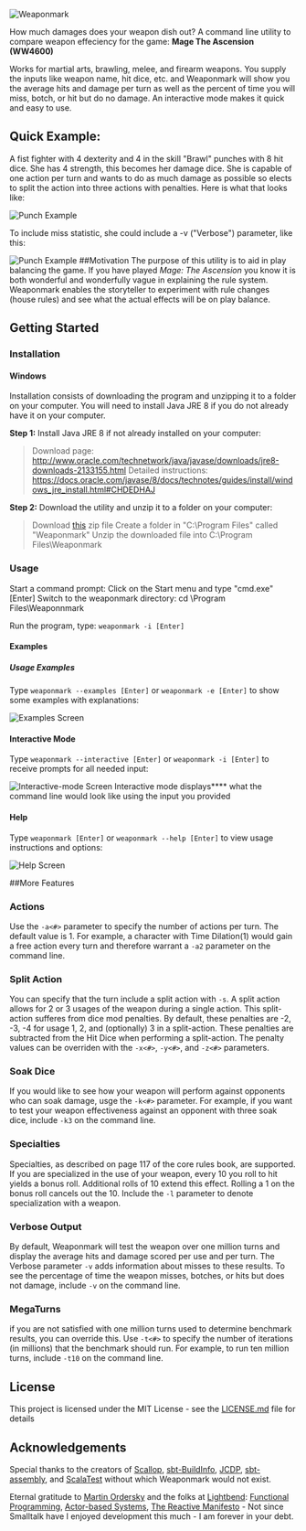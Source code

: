 ![Weaponmark](https://raw.githubusercontent.com/locke8/weaponmark/master/src/main/resources/screens/weaponmark.png)

How much damages does your weapon dish out?
A command line utility to compare weapon effeciency for the game: **Mage The Ascension (WW4600)**

Works for martial arts, brawling, melee, and firearm weapons. You supply the inputs like weapon name, hit dice, etc. and Weaponmark will show you the average hits and damage per turn as well as the percent of time you will miss, botch, or hit but do no damage. An interactive mode makes it quick and easy to use.
## Quick Example:
A fist fighter with 4 dexterity and 4 in the skill "Brawl" punches with 8 hit dice. She has 4 strength, this becomes her damage dice. She is capable of one action per turn and wants to do as much damage as possible so elects to split the action into three actions with penalties. Here is what that looks like:

![Punch Example](https://raw.githubusercontent.com/locke8/weaponmark/master/src/main/resources/screens/punch.png)

To include miss statistic, she could include a -v ("Verbose") parameter, like this:

![Punch Example](https://raw.githubusercontent.com/locke8/weaponmark/master/src/main/resources/screens/punch_v.png)
##Motivation
The purpose of this utility is to aid in play balancing the game. If you have played *Mage: The Ascension* you know it is both wonderful and wonderfully vague in explaining the rule system. Weaponmark enables the storyteller to experiment with rule changes (house rules) and see what the actual effects will be on play balance.
## Getting Started
### Installation
#### Windows
Installation consists of downloading the program and unzipping it to a folder on your computer. You will need to install Java JRE 8 if you do not already have it on your computer.

**Step 1:** Install Java JRE 8 if not already installed on your computer:
> Download page: http://www.oracle.com/technetwork/java/javase/downloads/jre8-downloads-2133155.html
> Detailed instructions: https://docs.oracle.com/javase/8/docs/technotes/guides/install/windows_jre_install.html#CHDEDHAJ

**Step 2:** Download the utility and unzip it to a folder on your computer:
> Download [this](https://github.com/locke8/weaponmark/releases/download/v1.0a/weaponmark_1.0a.zip) zip file
> Create a folder in "C:\Program Files" called "Weaponmark"
> Unzip the downloaded file into C:\Program Files\Weaponmark

### Usage
Start a command prompt: Click on the Start menu and type "cmd.exe" [Enter]
Switch to the weaponmark directory: cd \Program Files\Weaponnmark

Run the program, type:
`weaponmark -i [Enter]`

#### Examples
##### Usage Examples
Type `weaponmark --examples [Enter]` or `weaponmark -e [Enter]` to show some examples with explanations:

![Examples Screen](https://raw.githubusercontent.com/locke8/weaponmark/master/src/main/resources/screens/examples.png)

#### Interactive Mode
Type `weaponmark --interactive [Enter]` or `weaponmark -i [Enter]` to receive prompts for all needed input:

![Interactive-mode Screen](https://raw.githubusercontent.com/locke8/weaponmark/master/src/main/resources/screens/interactive.png)
Interactive mode displays**** what the command line would look like using the input you provided

#### Help
Type `weaponmark [Enter]` or `weaponmark --help [Enter]` to view usage instructions and options:

![Help Screen](https://raw.githubusercontent.com/locke8/weaponmark/master/src/main/resources/screens/help.png)

##More Features
### Actions
Use the `-a<#>` parameter to specify the number of actions per turn. The default value is 1. For example, a character with Time Dilation(1) would gain a free action every turn and therefore warrant a `-a2` parameter on the command line.
### Split Action
You can specify that the turn include a split action with `-s`. A split action allows for 2 or 3 usages of the weapon during a single action. This split-action sufferes from dice mod penalties. By default, these penalties are -2, -3, -4 for usage 1, 2, and (optionally) 3 in a split-action. These penalties are subtracted from the Hit Dice when performing a split-action. The penalty values can be overriden with the `-x<#>`, `-y<#>`, and `-z<#>` parameters.
### Soak Dice
If you would like to see how your weapon will perform against opponents who can soak damage, usge the `-k<#>` parameter. For example, if you want to test your weapon effectiveness against an opponent with three soak dice, include `-k3` on the command line.
### Specialties
Specialties, as described on page 117 of the core rules book, are supported. If you are specialized in the use of your weapon, every 10 you roll to hit yields a bonus roll. Additional rolls of 10 extend this effect. Rolling a 1 on the bonus roll cancels out the 10. Include the `-l` parameter to denote specialization with a weapon.
### Verbose Output
By default, Weaponmark will test the weapon over one million turns and display the average hits and damage scored per use and per turn. The Verbose parameter `-v` adds information about misses to these results. To see the percentage of time the weapon misses, botches, or hits but does not damage, include `-v` on the command line.
### MegaTurns
if you are not satisfied with one million turns used to determine benchmark results, you can override this. Use `-t<#>` to specify the number of iterations (in millions) that the benchmark should run.  For example, to run ten million turns, include `-t10` on the command line.
## License
This project is licensed under the MIT License - see the [LICENSE.md](http://raw.githubusercontent.com/locke8/weaponmark/master/LICENSE.md) file for details

## Acknowledgements
Special thanks to the creators of [Scallop](https://github.com/scallop/scallop), [sbt-BuildInfo](https://github.com/sbt/sbt-buildinfo), [JCDP](https://github.com/dialex/JCDP), [sbt-assembly](https://github.com/sbt/sbt-assembly), and [ScalaTest](http://www.scalatest.org/) without which Weaponmark would not exist.

Eternal gratitude to [Martin Ordersky](https://en.wikipedia.org/wiki/Martin_Odersky) and the folks at [Lightbend](http://www.lightbend.com/): [Functional Programming](https://www.coursera.org/learn/progfun1), [Actor-based Systems](http://akka.io/), [The Reactive Manifesto](http://www.reactivemanifesto.org/) - Not since Smalltalk have I enjoyed development this much - I am forever in your debt.
